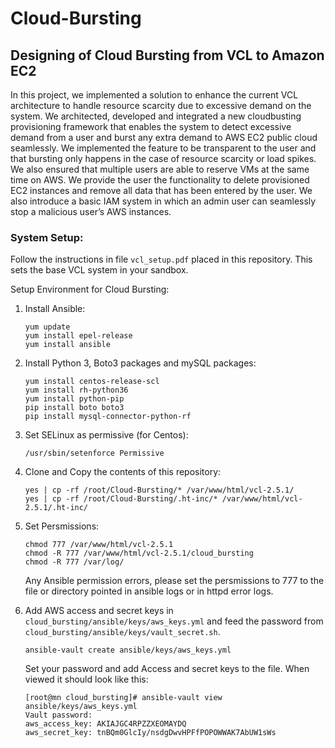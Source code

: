 # Cloud-Bursting

## Designing of Cloud Bursting from VCL to Amazon EC2

In this project, we implemented a solution to enhance the current VCL architecture to handle resource scarcity due to excessive demand on the system. We architected, developed and integrated a new cloudbusting provisioning framework that enables the system to detect excessive demand from a user and burst any extra demand to AWS EC2 public cloud seamlessly. We implemented the feature to be transparent to the user and that bursting only happens in the case of resource scarcity or load spikes. We also ensured that multiple users are able to reserve VMs at the same time on AWS. We provide the user the functionality to delete provisioned EC2 instances and remove all data that has been entered by the user. We also introduce a basic IAM system in which an admin user can seamlessly stop a malicious user’s AWS instances.

### System Setup:
Follow the instructions in file `vcl_setup.pdf` placed in this repository. This sets the base VCL system in your sandbox.

Setup Environment for Cloud Bursting:

1. Install Ansible:
    ```
    yum update
    yum install epel-release 
    yum install ansible
    ```
2. Install Python 3, Boto3 packages and mySQL packages:
    ```
    yum install centos-release-scl
    yum install rh-python36
    yum install python-pip
    pip install boto boto3
    pip install mysql-connector-python-rf
    ```
 3. Set SELinux as permissive (for Centos):
    ```
    /usr/sbin/setenforce Permissive
    ```
 4. Clone and Copy the contents of this repository:
    ```
    yes | cp -rf /root/Cloud-Bursting/* /var/www/html/vcl-2.5.1/
    yes | cp -rf /root/Cloud-Bursting/.ht-inc/* /var/www/html/vcl-2.5.1/.ht-inc/
    ```
 5. Set Persmissions:
    ```
    chmod 777 /var/www/html/vcl-2.5.1
    chmod -R 777 /var/www/html/vcl-2.5.1/cloud_bursting
    chmod -R 777 /var/log/
    ```
    Any Ansible permission errors, please set the persmissions to 777 to the file or directory pointed in ansible logs or in httpd error logs.
    
 6. Add AWS access and secret keys in `cloud_bursting/ansible/keys/aws_keys.yml` and feed the password from `cloud_bursting/ansible/keys/vault_secret.sh`.  
    ```
    ansible-vault create ansible/keys/aws_keys.yml
    ```
    Set your password and add Access and secret keys to the file. When viewed it should look like this:
    ```
    [root@mn cloud_bursting]# ansible-vault view ansible/keys/aws_keys.yml
    Vault password:
    aws_access_key: AKIAJGC4RPZZXEOMAYDQ
    aws_secret_key: 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
    ```
